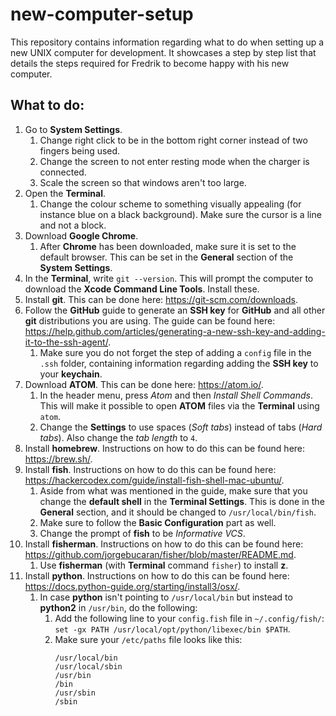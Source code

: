 # new-computer-setup
This repository contains information regarding what to do when setting up a new UNIX computer for development. It showcases a step by step list that details the steps required for Fredrik to become happy with his new computer.

## What to do:

1. Go to **System Settings**.
    1. Change right click to be in the bottom right corner instead of two fingers being used.
    2. Change the screen to not enter resting mode when the charger is connected.
    3. Scale the screen so that windows aren't too large.
2. Open the **Terminal**.
    1. Change the colour scheme to something visually appealing (for instance blue on a black background). Make sure the cursor is a line and not a block.
3. Download **Google Chrome**.
    1. After **Chrome** has been downloaded, make sure it is set to the default browser. This can be set in the **General** section of the **System Settings**.
4. In the **Terminal**, write `git --version`. This will prompt the computer to download the **Xcode Command Line Tools**. Install these.
5. Install **git**. This can be done here: https://git-scm.com/downloads.
6. Follow the **GitHub** guide to generate an **SSH key** for **GitHub** and all other **git** distributions you are using. The guide can be found here: https://help.github.com/articles/generating-a-new-ssh-key-and-adding-it-to-the-ssh-agent/.
    1. Make sure you do not forget the step of adding a `config` file in the `.ssh` folder, containing information regarding adding the **SSH key** to your **keychain**.
7. Download **ATOM**. This can be done here: https://atom.io/.
    1. In the header menu, press *Atom* and then *Install Shell Commands*. This will make it possible to open **ATOM** files via the **Terminal** using `atom`.
    2. Change the **Settings** to use spaces (*Soft tabs*) instead of tabs (*Hard tabs*). Also change the *tab length* to `4`.
8. Install **homebrew**. Instructions on how to do this can be found here: https://brew.sh/.
9. Install **fish**. Instructions on how to do this can be found here: https://hackercodex.com/guide/install-fish-shell-mac-ubuntu/.
    1. Aside from what was mentioned in the guide, make sure that you change the **default shell** in the **Terminal Settings**. This is done in the **General** section, and it should be changed to `/usr/local/bin/fish`.
    2. Make sure to follow the **Basic Configuration** part as well.
    3. Change the prompt of **fish** to be *Informative VCS*.
10. Install **fisherman**. Instructions on how to do this can be found here: https://github.com/jorgebucaran/fisher/blob/master/README.md.
    1. Use **fisherman** (with **Terminal** command `fisher`) to install **z**.
11. Install **python**. Instructions on how to do this can be found here: https://docs.python-guide.org/starting/install3/osx/.
    1. In case **python** isn't pointing to `/usr/local/bin` but instead to **python2** in `/usr/bin`, do the following:
        1. Add the following line to your `config.fish` file in `~/.config/fish/`: `set -gx PATH /usr/local/opt/python/libexec/bin $PATH`.
        2. Make sure your `/etc/paths` file looks like this:
            ```
            /usr/local/bin
            /usr/local/sbin
            /usr/bin
            /bin
            /usr/sbin
            /sbin
            ```
